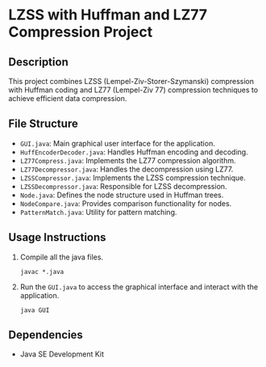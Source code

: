
# LZSS with Huffman and LZ77 Compression Project

## Description

This project combines LZSS (Lempel-Ziv-Storer-Szymanski) compression with Huffman coding and LZ77 (Lempel-Ziv 77) compression techniques to achieve efficient data compression.

## File Structure

- `GUI.java`: Main graphical user interface for the application.
- `HuffEncoderDecoder.java`: Handles Huffman encoding and decoding.
- `LZ77Compress.java`: Implements the LZ77 compression algorithm.
- `LZ77Decompressor.java`: Handles the decompression using LZ77.
- `LZSSCompressor.java`: Implements the LZSS compression technique.
- `LZSSDecompressor.java`: Responsible for LZSS decompression.
- `Node.java`: Defines the node structure used in Huffman trees.
- `NodeCompare.java`: Provides comparison functionality for nodes.
- `PatternMatch.java`: Utility for pattern matching.

## Usage Instructions

1. Compile all the java files.
   ```
   javac *.java
   ```
2. Run the `GUI.java` to access the graphical interface and interact with the application.
   ```
   java GUI
   ```

## Dependencies

- Java SE Development Kit
